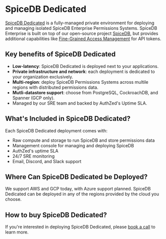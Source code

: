 # SpiceDB Dedicated

[SpiceDB Dedicated] is a fully-managed private environment for deploying and managing isolated SpiceDB Enterprise Permissions Systems. SpiceDB Enterprise is built on top of our open-source project [SpiceDB], but provides additional capabilities like [Fine-Grained Access Management](/spicedb-dedicated/fgam) for API tokens.

## Key benefits of SpiceDB Dedicated

- **Low-latency**: SpiceDB Dedicated is deployed next to your applications.
- **Private infrastructure and network**: each deployment is dedicated to your organization exclusively.
- **Multi-region**: deploy SpiceDB Permissions Systems across multile regions with distributed permissions data.
- **Mutli-datastore support**: choose from PostgreSQL, CockroachDB, and Spanner (GCP only).
- Managed by our SRE team and backed by AuthZed's Uptime SLA.


## What's Included in SpiceDB Dedicated?

Each SpiceDB Dedicated deployment comes with:

- Raw compute and storage to run SpiceDB and store permissions data
- Management console for managing and deploying SpiceDB
- AuthZed's uptime SLA
- 24/7 SRE monitoring
- Email, Discord, and Slack support

## Where Can SpiceDB Dedicated be Deployed?

We support AWS and GCP today, with Azure support planned. SpiceDB Dedicated can be deployed in any of the regions provided by the cloud you choose.

## How to buy SpiceDB Dedicated?

If you're interested in deploying SpiceDB Dedicated, please [book a call] to learn more.

[spicedb dedicated]: https://authzed.com/products/spicedb-dedicated
[spicedb]: https://authzed.com/products/spicedb
[book a call]: https://authzed.com/call